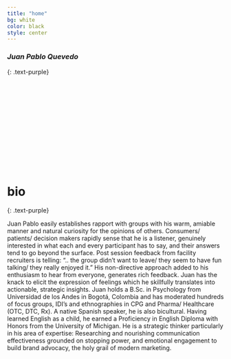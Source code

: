 ```yaml
---
title: "home"
bg: white
color: black
style: center
---
```


### *Juan Pablo Quevedo*
{: .text-purple}
<style>
.img-circular {
  width: 200px;
  height: 200px;
  float: none;
  margin: 0 auto;
  background-image: url('img/juan_pablo.jpeg');
  background-size: cover;
  border-radius: 100px;
  -webkit-border-radius: 100px;
  -moz-border-radius: 100px;
}
</style>

<div class="img-circular">
</div>

# bio
{: .text-purple}

Juan Pablo easily establishes rapport with groups with his warm, amiable manner and natural curiosity for the opinions of others. Consumers/ patients/ decision makers rapidly sense that he is a listener, genuinely interested in what each and every participant has to say, and their answers tend to go beyond the surface. Post session feedback from facility recruiters is telling: “.. the group didn’t want to leave/ they seem to have fun talking/ they really enjoyed it.”
His non-directive approach added to his enthusiasm to hear from everyone, generates rich feedback.  Juan has the knack to elicit the expression of feelings which he skillfully translates into actionable, strategic insights.
Juan holds a B.Sc. in Psychology from Universidad de los Andes in Bogotá, Colombia and has moderated hundreds of focus groups, IDI’s and ethnographies in CPG and Pharma/ Healthcare (OTC, DTC, Rx). A native Spanish speaker, he is also bicultural. Having learned English as a child, he earned a Proficiency in English Diploma with Honors from the University of Michigan. He is a strategic thinker particularly in his area of expertise: Researching and nourishing communication effectiveness grounded on stopping power, and emotional engagement to build brand advocacy, the holy grail of modern marketing.
